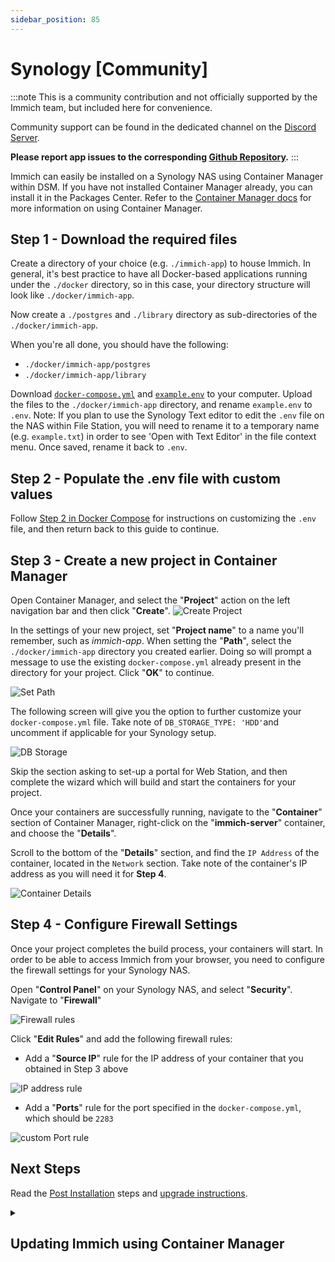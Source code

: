 ```yaml
---
sidebar_position: 85
---
```


# Synology [Community]

:::note
This is a community contribution and not officially supported by the Immich team, but included here for convenience.

Community support can be found in the dedicated channel on the [Discord Server](https://discord.immich.app/).

**Please report app issues to the corresponding [Github Repository](https://github.com/truenas/charts/tree/master/community/immich).**
:::

Immich can easily be installed on a Synology NAS using Container Manager within DSM. If you have not installed Container Manager already, you can install it in the Packages Center. Refer to the [Container Manager docs](https://kb.synology.com/en-us/DSM/help/ContainerManager/docker_desc?version=7) for more information on using Container Manager.

## Step 1 - Download the required files

Create a directory of your choice (e.g. `./immich-app`) to house Immich. In general, it's best practice to have all Docker-based applications running under the `./docker` directory, so in this case, your directory structure will look like `./docker/immich-app`.

Now create a `./postgres` and `./library` directory as sub-directories of the `./docker/immich-app`.

When you're all done, you should have the following:

- `./docker/immich-app/postgres`
- `./docker/immich-app/library`

Download [`docker-compose.yml`](https://github.com/immich-app/immich/releases/latest/download/docker-compose.yml) and [`example.env`](https://github.com/immich-app/immich/releases/latest/download/example.env) to your computer. Upload the files to the `./docker/immich-app` directory, and rename `example.env` to `.env`. Note: If you plan to use the Synology Text editor to edit the `.env` file on the NAS within File Station, you will need to rename it to a temporary name (e.g. `example.txt`) in order to see 'Open with Text Editor' in the file context menu. Once saved, rename it back to `.env`.

## Step 2 - Populate the .env file with custom values

Follow [Step 2 in Docker Compose](/install/docker-compose#step-2---populate-the-env-file-with-custom-values) for instructions on customizing the `.env` file, and then return back to this guide to continue.

## Step 3 - Create a new project in Container Manager

Open Container Manager, and select the "**Project**" action on the left navigation bar and then click "**Create**".
![Create Project](../../static/img/synology-container-manager-create-project.png)

In the settings of your new project, set "**Project name**" to a name you'll remember, such as _immich-app_. When setting the "**Path**", select the `./docker/immich-app` directory you created earlier. Doing so will prompt a message to use the existing `docker-compose.yml` already present in the directory for your project. Click "**OK**" to continue.

![Set Path](../../static/img/synology-container-manager-set-path.png)

The following screen will give you the option to further customize your `docker-compose.yml` file. Take note of `DB_STORAGE_TYPE: 'HDD'`and uncomment if applicable for your Synology setup.

![DB Storage](../../static/img/synology-container-manager-customize-docker-compose.png)

Skip the section asking to set-up a portal for Web Station, and then complete the wizard which will build and start the containers for your project.

Once your containers are successfully running, navigate to the "**Container**" section of Container Manager, right-click on the "**immich-server**" container, and choose the "**Details**".

Scroll to the bottom of the "**Details**" section, and find the `IP Address` of the container, located in the `Network` section. Take note of the container's IP address as you will need it for **Step 4**.

![Container Details](../../static/img/synology-container-manager-container-details.png)

## Step 4 - Configure Firewall Settings

Once your project completes the build process, your containers will start. In order to be able to access Immich from your browser, you need to configure the firewall settings for your Synology NAS.

Open "**Control Panel**" on your Synology NAS, and select "**Security**". Navigate to "**Firewall**"

![Firewall rules](../../static/img/synology-firewall-rules.png)

Click "**Edit Rules**" and add the following firewall rules:

- Add a "**Source IP**" rule for the IP address of your container that you obtained in Step 3 above
  
![IP address rule](../../static/img/synology-ipaddress-firewall-rule.png)

- Add a "**Ports**" rule for the port specified in the `docker-compose.yml`, which should be `2283`
  
![custom Port rule](../../static/img/synology-custom-port-firewall-rule.png)

## Next Steps

Read the [Post Installation](/install/post-install.mdx) steps and [upgrade instructions](/install/upgrading.md).

<details>
  <summary><H2>Updating Immich using Container Manager</H2></summary>
Check the post installation and upgrade instructions at the links above before proceeding with this section.

## Step 1. Backup
Ensure your photos and videos are backed up. Your `.env` settings will define where they are stored.There is no need to delete any files or folders within the `docker` folder when doing a release upgrade unless instructed in the release notes, or you know what you are doing.

## Step 2. Check release notes
Always check the [release notes](https://github.com/immich-app/immich/releases) before proceeding with an update!

## Step 3. Stop containers & clean up
Open **Container Manager**. Select **Project** then your Immich app

![Select project](../../static/img/synology-select-proj.png)

Select **Stop**

![Stop project](../../static/img/synology-project-stop.png)

Select **Action** then **Clean**. This removes the containers.

![Clean project](../../static/img/synology-action-clean.png)

Go to **Image** and select **Remove Unused Images**.

![Remove unused](../../static/img/synology-remove-unused.png)

## Step 4. Build
Go to **Project**, select **Action** then **Build**. This will download, unpack, install and start the containers.

![Build](../../static/img/synology-build.png)

## Step 5. Update firewall rule
The default option is to automatically start the containers once installed. If `immich_server` runs for a few seconds and then stops it may be because the firewall rule no longer matches the server IP address.

Go to the **Container** section. Click on `immich_server` and scroll down on **General** to find the IP address.
![Container IP](../../static/img/synology-container-ip.png)

Go to Synology **Control Panel**. Select **Security** and **Firewall**.

![Firewall](../../static/img/synology-fw-rules.png)

In this example the IP addresses mismatch and the firewall rule needs to be edited to match above.

![Edit IP](../../static/img/synology-fw-ipedit.png)
</details>
